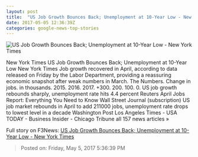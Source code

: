```yaml
---
layout: post
title:  "US Job Growth Bounces Back; Unemployment at 10-Year Low - New York Times"
date: 2017-05-05 12:36:39Z
categories: google-news-top-stories
---
```


![US Job Growth Bounces Back; Unemployment at 10-Year Low - New York Times](https://static01.nyt.com/images/2017/05/06/business/06jobschart2-1493988489771/06jobschart2-1493988489771-facebookJumbo.png)

New York Times US Job Growth Bounces Back; Unemployment at 10-Year Low New York Times Job growth recovered in April, according to data released on Friday by the Labor Department, providing a reassuring economic snapshot after weak numbers in March. The Numbers. Change in jobs. in thousands. 2015. 2016. 2017. +300. 200. 100. 0. US job growth rebounds sharply, unemployment rate hits 4.4 percent Reuters April Jobs Report: Everything You Need to Know Wall Street Journal (subscription) US job market rebounds in April to add 211000 jobs, unemployment rate drops to lowest level in a decade Washington Post Los Angeles Times - USA TODAY - Business Insider - Chicago Tribune all 157 news articles »


Full story on F3News: [US Job Growth Bounces Back; Unemployment at 10-Year Low - New York Times](http://www.f3nws.com/n/dgbmTB)

> Posted on: Friday, May 5, 2017 5:36:39 PM
